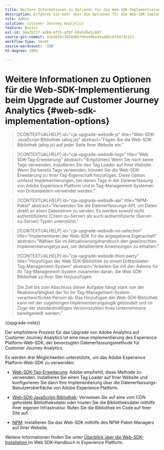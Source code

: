 ```yaml
---
title: Weitere Informationen zu Optionen für die Web-SDK-Implementierung beim Upgrade auf Customer Journey Analytics
description: Erfahren Sie mehr über die Optionen für die Web-SDK-Implementierung beim Upgrade auf Customer Journey Analytics
role: Admin
solution: Customer Journey Analytics
feature: Basics
exl-id: 94a2bf2f-ad84-4f35-af8f-b8a5d9e5c607
source-git-commit: 33e962bc3834d6b7d0a49bea9aa06c67547351c1
workflow-type: tm+mt
source-wordcount: '350'
ht-degree: 100%

---
```


# Weitere Informationen zu Optionen für die Web-SDK-Implementierung beim Upgrade auf Customer Journey Analytics {#web-sdk-implementation-options}

<!-- markdownlint-disable MD034 -->

>[!CONTEXTUALHELP]
>id="cja-upgrade-websdk-js"
>title="Web-SDK-JavaScript-Bibliothek (alloy.js)"
>abstract="Fügen Sie die Web-SDK-Bibliothek (alloy.js) auf jeder Seite Ihrer Website ein."

<!-- markdownlint-enable MD034 -->

<!-- markdownlint-disable MD034 -->

>[!CONTEXTUALHELP]
>id="cja-upgrade-websdk-tags"
>title="Web SDK-Tag-Erweiterung"
>abstract="(Empfohlen) Wenn Sie noch keine Tags verwenden, installieren Sie den Tag Loader auf Ihrer Website. Wenn Sie bereits Tags verwenden, können Sie die Web-SDK-Erweiterung zu Ihrer Tag-Eigenschaft hinzufügen. Diese Option umfasst Implementierungen, bei denen Tags in der Datenerfassung von Adobe Experience Platform und in Tag-Management-Systemen von Drittanbietern verwendet werden."

<!-- markdownlint-enable MD034 -->

<!-- markdownlint-disable MD034 -->

>[!CONTEXTUALHELP]
>id="cja-upgrade-websdk-api"
>title="NPM-Paket"
>abstract="Verwenden Sie die Datenerfassungs-API, um Daten direkt an einen Datenstrom zu senden. Es werden sowohl nicht authentifizierte (Client-zu-Server) als auch authentifizierte (Server-zu-Server) Typen unterstützt."

<!-- markdownlint-enable MD034 -->

<!-- markdownlint-disable MD034 -->

>[!CONTEXTUALHELP]
>id="cja-upgrade-websdk-no-selection"
>title="Implementieren der Web-SDK für die angegebene Eigenschaft"
>abstract="Wählen Sie im Aktualisierungshandbuch den gewünschten Implementierungstyp aus, um detailliertere Anweisungen zu erhalten."

<!-- markdownlint-enable MD034 -->

<!-- markdownlint-disable MD034 -->

>[!CONTEXTUALHELP]
>id="cja-upgrade-websdk-third-party"
>title="Hinzufügen der Web SDK-Bibliothek zu einem Drittanbieter-Tag-Management-System"
>abstract="Arbeiten Sie mit den Admins für Ihr Tag-Management-System zusammen daran, die Web SDK-Bibliothek zu Ihrer Site hinzuzufügen.<br><br>Die Zeit bis zum Abschluss dieser Aufgabe hängt stark von der Reaktionsfähigkeit der für Ihr Tag-Management-System verantwortlichen Person ab. Das Hinzufügen der Web-SDK-Bibliothek kann mit der zugehörigen Implementierungslogik gebündelt und im Zuge der standardmäßigen Versionszyklen Ihres Unternehmens bereitgestellt werden."

<!-- markdownlint-enable MD034 -->

{{upgrade-note}}

Der empfohlene Prozess für das Upgrade von Adobe Analytics auf Customer Journey Analytics ist eine neue Implementierung des Experience Platform-Web-SDK, der bevorzugten Datenerfassungsmethode für Customer Journey Analytics.

Es werden drei Möglichkeiten unterstützte, um das Adobe Experience Platform-Web-SDK zu verwenden:

* [Web-SDK-Tag-Erweiterung](https://experienceleague.adobe.com/de/docs/experience-platform/web-sdk/install/extension): Adobe empfiehlt, diese Methode zu verwenden. Installieren Sie einen Tag Loader auf Ihrer Website und konfigurieren Sie dann Ihre Implementierung über die Datenerfassungs-Benutzeroberfläche von Adobe Experience Platform.

* [Web-SDK-JavaScript-Bibliothek](https://experienceleague.adobe.com/de/docs/experience-platform/web-sdk/install/library): Verweisen Sie auf eine vom CDN gehostete Bibliotheksdatei oder hosten Sie die Bibliotheksdatei mithilfe Ihrer eigenen Infrastruktur. Rufen Sie die Bibliothek im Code auf Ihrer Site auf.

* [NPM](https://experienceleague.adobe.com/de/docs/experience-platform/web-sdk/install/npm): Installieren Sie das Web-SDK mithilfe des NPM-Paket-Managers auf Ihrer Website.

Weitere Informationen finden Sie unter [Überblick über die Web-SDK-Installation ](https://experienceleague.adobe.com/de/docs/experience-platform/web-sdk/install/overview) im Web SDK-Handbuch in Experience Platform.
